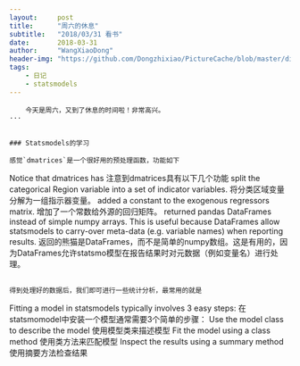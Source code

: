```yaml
---
layout:     post
title:      "周六的休息"
subtitle:   "2018/03/31 看书"
date:       2018-03-31
author:     "WangXiaoDong"
header-img: "https://github.com/Dongzhixiao/PictureCache/blob/master/diaryPic/20180331.jpg?raw=true"
tags:
    - 日记
    - statsmodels
---
```


```
    今天是周六，又到了休息的时间啦！非常高兴。
···


### Statsmodels的学习

感觉`dmatrices`是一个很好用的预处理函数，功能如下

```
Notice that dmatrices has
注意到dmatrices具有以下几个功能
    split the categorical Region variable into a set of indicator variables.
    将分类区域变量分解为一组指示器变量。
    added a constant to the exogenous regressors matrix.
    增加了一个常数给外源的回归矩阵。
    returned pandas DataFrames instead of simple numpy arrays. This is useful because DataFrames allow statsmodels to carry-over meta-data (e.g. variable names) when reporting results.
    返回的熊猫是DataFrames，而不是简单的numpy数组。这是有用的，因为DataFrames允许statsmo模型在报告结果时对元数据（例如变量名）进行处理。
```

得到处理好的数据后，我们即可进行一些统计分析，最常用的就是

```
Fitting a model in statsmodels typically involves 3 easy steps:
在statsmomodel中安装一个模型通常需要3个简单的步骤：
    Use the model class to describe the model
    使用模型类来描述模型
    Fit the model using a class method
    使用类方法来匹配模型
    Inspect the results using a summary method
    使用摘要方法检查结果
```




